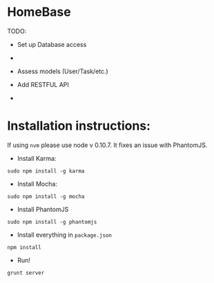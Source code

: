 HomeBase
========


TODO:

+ Set up Database access

+ ~~~Set up Testing Suites (Mocha + Chai for back, Karma + PhantomJS for front)~~~

+ Assess models (User/Task/etc.)

+ Add RESTFUL API

+ ~~~Set up PassportJS for authentication (using bcrypt?)~~~


Installation instructions:
==========================

If using ```nvm``` please use node v 0.10.7. It fixes an issue with PhantomJS.

+ Install Karma:

```sudo npm install -g karma```

+ Install Mocha:

```sudo npm install -g mocha```

+ Install PhantomJS

```sudo npm install -g phantomjs```


+ Install everything in ```package.json```

```npm install```

+ Run!

```grunt server```
